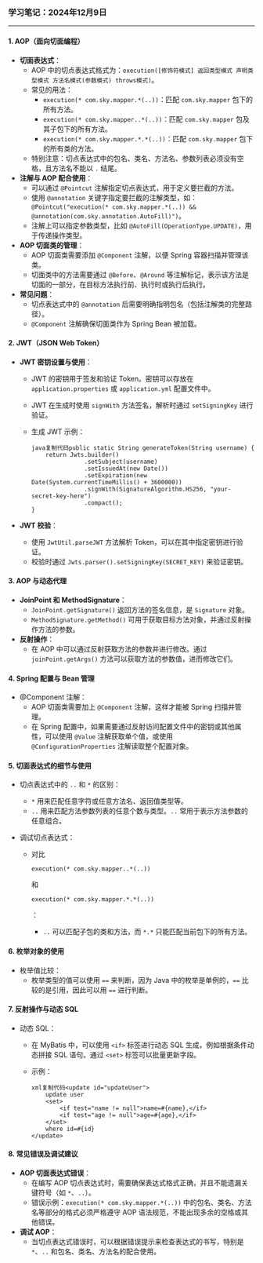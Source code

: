 ### 学习笔记：2024年12月9日

------

#### **1. AOP（面向切面编程）**

- **切面表达式**：
  - AOP 中的切点表达式格式为：`execution([修饰符模式] 返回类型模式 声明类型模式 方法名模式(参数模式) throws模式)`。
  - 常见的用法：
    - `execution(* com.sky.mapper.*(..))`：匹配 `com.sky.mapper` 包下的所有方法。
    - `execution(* com.sky.mapper..*(..))`：匹配 `com.sky.mapper` 包及其子包下的所有方法。
    - `execution(* com.sky.mapper.*.*(..))`：匹配 `com.sky.mapper` 包下的所有类的方法。
  - 特别注意：切点表达式中的包名、类名、方法名、参数列表必须没有空格，且方法名不能以 `.` 结尾。
- **注解与 AOP 配合使用**：
  - 可以通过 `@Pointcut` 注解指定切点表达式，用于定义要拦截的方法。
  - 使用 `@annotation` 关键字指定要拦截的注解类型，如：`@Pointcut("execution(* com.sky.mapper.*(..)) && @annotation(com.sky.annotation.AutoFill)")`。
  - 注解上可以指定参数类型，比如 `@AutoFill(OperationType.UPDATE)`，用于传递操作类型。
- **AOP 切面类的管理**：
  - AOP 切面类需要添加 `@Component` 注解，以便 Spring 容器扫描并管理该类。
  - 切面类中的方法需要通过 `@Before`、`@Around` 等注解标记，表示该方法是切面的一部分，在目标方法执行前、执行时或执行后执行。
- **常见问题**：
  - 切点表达式中的 `@annotation` 后需要明确指明包名（包括注解类的完整路径）。
  - `@Component` 注解确保切面类作为 Spring Bean 被加载。

#### **2. JWT（JSON Web Token）**

- **JWT 密钥设置与使用**：

  - JWT 的密钥用于签发和验证 Token。密钥可以存放在 `application.properties` 或 `application.yml` 配置文件中。

  - JWT 在生成时使用 `signWith` 方法签名，解析时通过 `setSigningKey` 进行验证。

  - 生成 JWT 示例：

    ```
    java复制代码public static String generateToken(String username) {
        return Jwts.builder()
                   .setSubject(username)
                   .setIssuedAt(new Date())
                   .setExpiration(new Date(System.currentTimeMillis() + 3600000))
                   .signWith(SignatureAlgorithm.HS256, "your-secret-key-here")
                   .compact();
    }
    ```

- **JWT 校验**：

  - 使用 `JwtUtil.parseJWT` 方法解析 Token，可以在其中指定密钥进行验证。
  - 校验时通过 `Jwts.parser().setSigningKey(SECRET_KEY)` 来验证密钥。

#### **3. AOP 与动态代理**

- **JoinPoint 和 MethodSignature**：
  - `JoinPoint.getSignature()` 返回方法的签名信息，是 `Signature` 对象。
  - `MethodSignature.getMethod()` 可用于获取目标方法对象，并通过反射操作方法的参数。
- **反射操作**：
  - 在 AOP 中可以通过反射获取方法的参数并进行修改。通过 `joinPoint.getArgs()` 方法可以获取方法的参数值，进而修改它们。

#### **4. Spring 配置与 Bean 管理**

- @Component 注解：
  - AOP 切面类需要加上 `@Component` 注解，这样才能被 Spring 扫描并管理。
  - 在 Spring 配置中，如果需要通过反射访问配置文件中的密钥或其他属性，可以使用 `@Value` 注解获取单个值，或使用 `@ConfigurationProperties` 注解读取整个配置对象。

#### **5. 切面表达式的细节与使用**

- 切点表达式中的 `..` 和 `*` 的区别：

  - `*` 用来匹配任意字符或任意方法名、返回值类型等。
  - `..` 用来匹配方法参数列表的任意个数与类型。`..` 常用于表示方法参数的任意组合。

- 调试切点表达式：

  - 对比 

    ```
    execution(* com.sky.mapper..*(..))
    ```

     和 

    ```
    execution(* com.sky.mapper.*.*(..))
    ```

    ：

    - `..` 可以匹配子包的类和方法，而 `*.*` 只能匹配当前包下的所有方法。

#### **6. 枚举对象的使用**

- 枚举值比较：
  - 枚举类型的值可以使用 `==` 来判断，因为 Java 中的枚举是单例的，`==` 比较的是引用，因此可以用 `==` 进行判断。

#### **7. 反射操作与动态 SQL**

- 动态 SQL：

  - 在 MyBatis 中，可以使用 `<if>` 标签进行动态 SQL 生成，例如根据条件动态拼接 SQL 语句。通过 `<set>` 标签可以批量更新字段。

  - 示例：

    ```
    xml复制代码<update id="updateUser">
        update user
        <set>
            <if test="name != null">name=#{name},</if>
            <if test="age != null">age=#{age},</if>
        </set>
        where id=#{id}
    </update>
    ```

#### **8. 常见错误及调试建议**

- **AOP 切面表达式错误**：
  - 在编写 AOP 切点表达式时，需要确保表达式格式正确，并且不能遗漏关键符号（如 `*`、`..`）。
  - 错误示例：`execution(* com.sky.mapper.*(..))` 中的包名、类名、方法名等部分的格式必须严格遵守 AOP 语法规范，不能出现多余的空格或其他错误。
- **调试 AOP**：
  - 当切点表达式错误时，可以根据错误提示来检查表达式的书写，特别是 `*`、`..` 和包名、类名、方法名的配合使用。